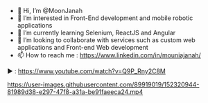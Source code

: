 - 👋 Hi, I’m @MoonJanah
- 👀 I’m interested in Front-End development and mobile robotic applications
- 🌱 I’m currently learning Selenium, ReactJS and Angular
- 💞️ I’m looking to collaborate with services such as custom web applications and Front-end Web development
- 📫 How to reach me : https://www.linkedin.com/in/mouniajanah/

<!---
MoonJanah/MoonJanah is a ✨ special ✨ repository because its `README.md` (this file) appears on your GitHub profile.
You can click the Preview link to take a look at your changes.
--->


▶️ : https://www.youtube.com/watch?v=Q9P_Rny2C8M



https://user-images.githubusercontent.com/89919019/152320944-81989d38-e297-47f8-a31a-be91faeeca24.mp4

